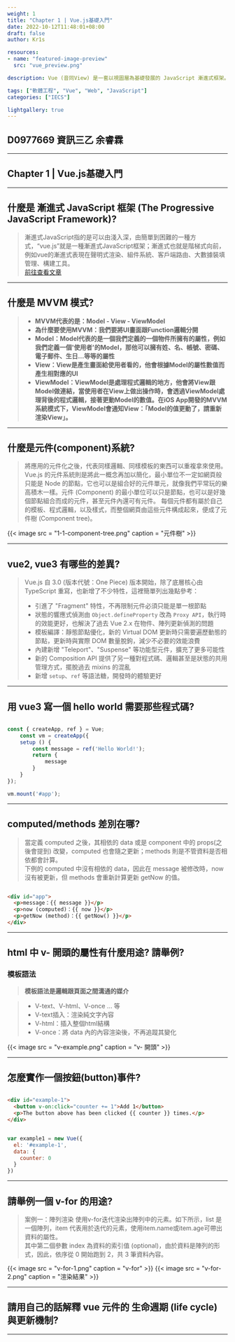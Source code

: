 ```yaml
---
weight: 1
title: "Chapter 1 | Vue.js基礎入門"
date: 2022-10-12T11:48:01+08:00
draft: false
author: Kr1s

resources:
- name: "featured-image-preview"
  src: "vue_preview.png"

description: Vue (音同View) 是一套以視圖層為基礎發展的 JavaScript 漸進式框架。與其他前端框架/函式庫不同的是，Vue.js 的目標是透過簡單的 API 提供開發者實作資料綁定與操作網頁上的元件，同時也因為 Vue.js 的核心把焦點關注在狀態與畫面的同步層級上，遂能夠輕易地與其他 JavaScript 函式庫、前端開發工具鍊等整合使用，成為一套完整的前端開發方案。

tags: ["軟體工程", "Vue", "Web", "JavaScript"]
categories: ["IECS"]

lightgallery: true
---
```


<!--more-->

## D0977669 資訊三乙 余睿霖

---

## Chapter 1 | Vue.js基礎入門

---


## 什麼是 漸進式 JavaScript 框架 (The Progressive JavaScript Framework)?

> 漸進式JavaScript指的是可以由淺入深，由簡單到困難的一種方式，“vue.js”就是一種漸進式JavaScript框架；漸進式也就是階梯式向前，例如vue的漸進式表現在聲明式渲染、組件系統、客戶端路由、大數據裝填管理、構建工具。   
  [前往查看文章](https://www.php.cn/website-design-ask-494424.html)


---


## 什麼是 MVVM 模式?


> - **MVVM代表的是：Model - View - ViewModel**   
> - **為什麼要使用MVVM：我們要將UI畫面跟Function邏輯分開**  
> - **Model：Model代表的是一個我們定義的一個物件所擁有的屬性，例如我們定義一個'使用者'的Model，那他可以擁有姓、名、帳號、密碼、電子郵件、生日...等等的屬性**
> - **View：View是產生畫面給使用者看的，他會根據Model的屬性數值而產生相對應的UI**  
> - **ViewModel：ViewModel是處理程式邏輯的地方，他會將View跟Model做連結，當使用者在View上做出操作時，會透過ViewModel處理背後的程式邏輯，接著更動Model的數值。在iOS App開發的MVVM系統模式下，ViewModel會通知View：「Model的值更動了，請重新渲染View」。**  

---


## 什麼是元件(component)系統?

> 將應用的元件化之後，代表同樣邏輯、同樣模板的東西可以重複拿來使用。Vue.js 的元件系統則是將此一概念再加以簡化，最小單位不一定如網頁般只能是 Node 的節點，它也可以是組合好的元件單元，就像我們平常玩的樂高積木一樣。元件 (Component) 的最小單位可以只是節點，也可以是好幾個節點組合而成的元件，甚至元件內還可有元件。
每個元件都有屬於自己的模板、程式邏輯，以及樣式，而整個網頁由這些元件構成起來，便成了元件樹 (Component tree)。

{{< image src = "1-1-component-tree.png" caption = "元件樹" >}}


---


## vue2, vue3 有哪些的差異?

> Vue.js 自 3.0 (版本代號：One Piece) 版本開始，除了底層核心由 TypeScript 重寫，也新增了不少特性，這裡簡單列出幾點參考：
> - 引進了 "Fragment" 特性，不再限制元件必須只能是單一根節點
> - 狀態的響應式偵測由 ```Object.defineProperty``` 改為 ```Proxy API```，執行時的效能更好，也解決了過去 Vue 2.x 在物件、陣列更新偵測的問題
> - 模板編譯：靜態節點優化，新的 Virtual DOM 更新時只需要遍歷動態的節點，更新時與實際 DOM 數量脫鉤，減少不必要的效能浪費
> - 內建新增 "Teleport"、"Suspense" 等功能型元件，擴充了更多可能性
> - 新的 Composition API 提供了另一種對程式碼、邏輯甚至是狀態的共用管理方式，擺脫過去 mixins 的混亂
> - 新增 ```setup```、```ref``` 等語法糖，開發時的體驗更好

---


## 用 vue3 寫一個 hello world 需要那些程式碼?

```JavaScript

const { createApp, ref } = Vue; 
    const vm = createApp({ 
    setup () { 
        const message = ref('Hello World!'); 
        return { 
            message 
        } 
    } 
}); 

vm.mount('#app');

```


---



## computed/methods 差別在哪?

> 當定義 computed 之後，其相依的 data 或是 component 中的 props(之後會提到) 改變，computed 也會隨之更新；methods 則是不管資料是否相依都會計算。  
下例的 computed 中沒有相依的 data，因此在 message 被修改時，now 沒有被更新，但 methods 會重新計算更新 getNow 的值。


```html

<div id="app">
  <p>message：{{ message }}</p>
  <p>now (computed)：{{ now }}</p>
  <p>getNow (method)：{{ getNow() }}</p>
</div>

```

---


## html 中 v- 開頭的屬性有什麼用途? 請舉例?
### 模板語法
> **模板語法是邏輯跟頁面之間溝通的媒介**

> - V-text、V-html、V-once ... 等
> - V-text插入：渲染純文字內容
> - V-html：插入整個html結構
> - V-once：將 data 內的內容渲染後，不再追蹤其變化

{{< image src = "v-example.png" caption = "v- 開頭" >}}

---


## 怎麼實作一個按鈕(button)事件?

```html

<div id="example-1">
  <button v-on:click="counter += 1">Add 1</button>
  <p>The button above has been clicked {{ counter }} times.</p>
</div>

```

```JavaScript

var example1 = new Vue({
  el: '#example-1',
  data: {
    counter: 0
  }
})

```

---



## 請舉例一個 v-for 的用途?

> 案例一：陣列渲染
使用v-for迭代渲染出陣列中的元素。如下所示，list 是一個陣列，item 代表用於迭代的元素，使用item.name或item.age可帶出資料的屬性。  
其中第二個參數 index 為資料的索引值 (optional)，由於資料是陣列的形式，因此，依序從 0 開始跑到 2，共 3 筆資料內容。

{{< image src = "v-for-1.png" caption = "v-for" >}}
{{< image src = "v-for-2.png" caption = "渲染結果" >}}

---



## 請用自己的話解釋 vue 元件的 生命週期 (life cycle) 與更新機制?


---
